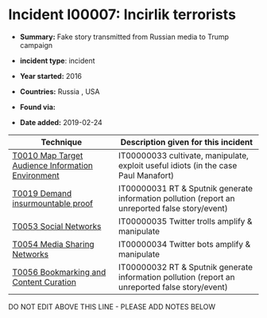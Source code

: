 # Incident I00007: Incirlik terrorists

* **Summary:** Fake story transmitted from Russian media to Trump campaign

* **incident type**: incident

* **Year started:** 2016

* **Countries:** Russia , USA

* **Found via:** 

* **Date added:** 2019-02-24
 

| Technique | Description given for this incident |
| --------- | ------------------------- |
| [T0010 Map Target Audience Information Environment](../generated_pages/techniques/T0010.md) | IT00000033 cultivate, manipulate, exploit useful idiots (in the case Paul Manafort) |
| [T0019 Demand insurmountable proof](../generated_pages/techniques/T0019.md) | IT00000031 RT & Sputnik generate information pollution (report an unreported false story/event) |
| [T0053 Social Networks](../generated_pages/techniques/T0053.md) | IT00000035 Twitter trolls amplify & manipulate |
| [T0054 Media Sharing Networks](../generated_pages/techniques/T0054.md) | IT00000034 Twitter bots amplify & manipulate |
| [T0056 Bookmarking and Content Curation](../generated_pages/techniques/T0056.md) | IT00000032 RT & Sputnik generate information pollution (report an unreported false story/event) |


DO NOT EDIT ABOVE THIS LINE - PLEASE ADD NOTES BELOW